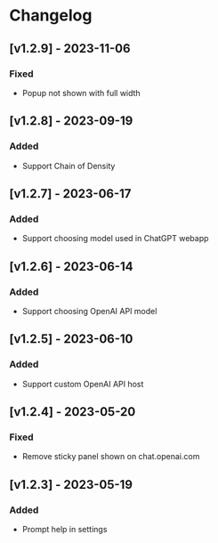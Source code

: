 # Changelog

## [v1.2.9] - 2023-11-06

### Fixed

- Popup not shown with full width

## [v1.2.8] - 2023-09-19

### Added

- Support Chain of Density

## [v1.2.7] - 2023-06-17

### Added

- Support choosing model used in ChatGPT webapp

## [v1.2.6] - 2023-06-14

### Added

- Support choosing OpenAI API model

## [v1.2.5] - 2023-06-10

### Added

- Support custom OpenAI API host

## [v1.2.4] - 2023-05-20

### Fixed

- Remove sticky panel shown on chat.openai.com

## [v1.2.3] - 2023-05-19

### Added

- Prompt help in settings
